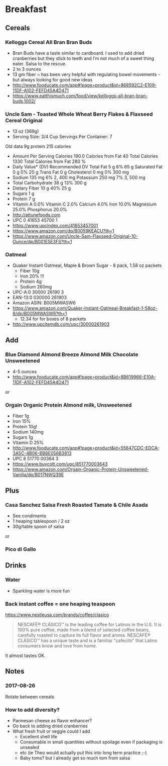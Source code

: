 
# Breakfast

## Cereals

### Kelloggs Cereal All Bran Bran Buds

* Bran Buds have a taste similar to cardboard. I used to add dried cranberries but they stick to teeth and I’m not much of a sweet thing eater. Salsa to the rescue.
* 2 to 3 ounces
* 13 gm fiber ~ has been very helpful with regulating bowel movements - but always looking for good new ideas
* http://www.fooducate.com/app#!page=product&id=868592C2-E109-11DF-A102-FEFD45A4D471
* https://www.eatthismuch.com/food/view/kelloggs-all-bran-bran-buds,1002/


### Uncle Sam - Toasted Whole Wheat Berry Flakes & Flaxseed Cereal Original
* 13 oz (369g)
* Serving Size: 3/4 Cup Servings Per Container: 7

Old data 9g protein 215 calories

* Amount Per Serving Calories 190.0 Calories from Fat 40 Total Calories 1330 Total Calories from Fat 280 %
* Daily Value* (DV) Recommended DV Total Fat 5 g 8% 65 g Saturated Fat 0 g 0% 20 g Trans Fat 0 g Cholesterol 0 mg 0% 300 mg
* Sodium 135 mg 6% 2, 400 mg Potassium 250 mg 7% 3, 500 mg
* Total Carbohydrate 38 g 13% 300 g
* Dietary Fiber 10 g 40% 25 g
* Sugars 1 g
* Protein 7 g
* Vitamin A 0.0% Vitamin C 2.0% Calcium 4.0% Iron 10.0% Magnesium 25.0% Phosphorus 20.0%
* http://attunefoods.com
* UPC 0 41653 45700 1
* https://www.upcindex.com/41653457001
* https://www.amazon.com/dp/B0059KEACU?th=1
* https://www.amazon.com/Uncle-Sam-Flaxseed-Original-10-Ounce/dp/B001E5E3FS?th=1

### Oatmeal

* Quaker Instant Oatmeal, Maple & Brown Sugar - 8 pack, 1.58 oz packets
	* Fiber 10g
	* Iron 20% !!!
	* Protein 4g
	* Sodium 260mg
* UPC-A:0 30000 26190 3
* EAN-13:0 030000 261903
* Amazon ASIN: B005MWASW6
* https://www.amazon.com/Quaker-Instant-Oatmeal-Breakfast-1-58oz-8/dp/B005MWASW6?th=1
	* 12.34 for for boxes of 8 packets
* http://www.upcitemdb.com/upc/30000261903


## Add

### Blue Diamond Almond Breeze Almond Milk Chocolate Unsweetened
* 4-5 ounces
* http://www.fooducate.com/app#!page=product&id=8B619966-E10A-11DF-A102-FEFD45A4D471

or

### Orgain Organic Protein Almond milk, Unsweetened
* Fiber 1g
* Iron 15%
* Protein 10g!
* Sodium 140mg
* Sugars 1g
* Vitamin D 25%
* http://www.fooducate.com/app#!page=product&id=55647CDC-EDCA-3A5C-4B06-BB8E056B3813
* UPC 8 51770 00364 3
* https://www.buycott.com/upc/851770003643
* https://www.amazon.com/Orgain-Organic-Protein-Unsweetened-Vanilla/dp/B017NWQ39E


## Plus

### Casa Sanchez Salsa Fresh Roasted Tamate & Chile Asada
* See condiments
* 1 heaping tablespoon / 2 oz
* 30g/table spoon of salsa

or

### Pico di Gallo

## Drinks

### Water

* Sparkling water is more fun

### Back instant coffee = one heaping teaspoon

https://www.nestleusa.com/brands/coffee/clasico

> NESCAFÉ® CLÁSICO™ is the leading coffee for Latinos in the U.S. It is 100% pure coffee, made from a blend of selected
> coffee beans, carefully roasted to capture its full flavor and aroma. NESCAFÉ® CLÁSICO™ has a unique taste and is a
> familiar "cafecito" that Latino consumers know and love from home.

It almost tastes OK.

## Notes

### 2017-08-26

Rotate between cereals

### How to add diversity?

* Parmesan cheese as flavor enhancer?
* Go back to adding dried cranberries
* What fresh fruit or veggie could I add
	* Excellent shell life
	* Consumable in small quantities without spoilage even if packaging is unsealed
	* etc (ie Theo would actually put this into long term practice ;-)
	* Baby toms? but I already get so much tom from salsa



